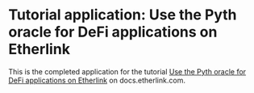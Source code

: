# Tutorial application: Use the Pyth oracle for DeFi applications on Etherlink

This is the completed application for the tutorial [Use the Pyth oracle for DeFi applications on Etherlink](https://docs.etherlink.com/tutorials/defi) on docs.etherlink.com.
